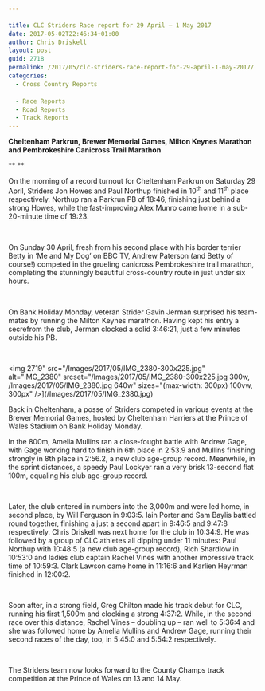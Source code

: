 ```yaml
---

title: CLC Striders Race report for 29 April – 1 May 2017
date: 2017-05-02T22:46:34+01:00
author: Chris Driskell
layout: post
guid: 2718
permalink: /2017/05/clc-striders-race-report-for-29-april-1-may-2017/
categories:
  - Cross Country Reports

  - Race Reports
  - Road Reports
  - Track Reports
---
```

**Cheltenham Parkrun, Brewer Memorial Games, Milton Keynes Marathon and Pembrokeshire Canicross Trail Marathon**

** **

On the morning of a record turnout for Cheltenham Parkrun on Saturday 29 April, Striders Jon Howes and Paul Northup finished in 10<sup>th</sup> and 11<sup>th</sup> place respectively. Northup ran a Parkrun PB of 18:46, finishing just behind a strong Howes, while the fast-improving Alex Munro came home in a sub-20-minute time of 19:23.

&nbsp;

On Sunday 30 April, fresh from his second place with his border terrier Betty in ‘Me and My Dog’ on BBC TV, Andrew Paterson (and Betty of course!) competed in the grueling canicross Pembrokeshire trail marathon, completing the stunningly beautiful cross-country route in just under six hours.

&nbsp;

On Bank Holiday Monday, veteran Strider Gavin Jerman surprised his team-mates by running the Milton Keynes marathon. Having kept his entry a secrefrom the club, Jerman clocked a solid 3:46:21, just a few minutes outside his PB.

&nbsp;

<img  2719" src="/Images/2017/05/IMG_2380-300x225.jpg" alt="IMG_2380"  srcset="/Images/2017/05/IMG_2380-300x225.jpg 300w, /Images/2017/05/IMG_2380.jpg 640w" sizes="(max-width: 300px) 100vw, 300px" />](/Images/2017/05/IMG_2380.jpg)

Back in Cheltenham, a posse of Striders competed in various events at the Brewer Memorial Games, hosted by Cheltenham Harriers at the Prince of Wales Stadium on Bank Holiday Monday.

In the 800m, Amelia Mullins ran a close-fought battle with Andrew Gage, with Gage working hard to finish in 6th place in 2:53.9 and Mullins finishing strongly in 8th place in 2:56.2, a new club age-group record. Meanwhile, in the sprint distances, a speedy Paul Lockyer ran a very brisk 13-second flat 100m, equaling his club age-group record.

&nbsp;

Later, the club entered in numbers into the 3,000m and were led home, in second place, by Will Ferguson in 9:03:5. Iain Porter and Sam Baylis battled round together, finishing a just a second apart in 9:46:5 and 9:47:8 respectively. Chris Driskell was next home for the club in 10:34:9. He was followed by a group of CLC athletes all dipping under 11 minutes: Paul Northup with 10:48:5 (a new club age-group record), Rich Shardlow in 10:53:0 and ladies club captain Rachel Vines with another impressive track time of 10:59:3. Clark Lawson came home in 11:16:6 and Karlien Heyrman finished in 12:00:2.

&nbsp;

Soon after, in a strong field, Greg Chilton made his track debut for CLC, running his first 1,500m and clocking a strong 4:37:2. While, in the second race over this distance, Rachel Vines – doubling up – ran well to 5:36:4 and she was followed home by Amelia Mullins and Andrew Gage, running their second races of the day, too, in 5:45:0 and 5:54:2 respectively.

&nbsp;

The Striders team now looks forward to the County Champs track competition at the Prince of Wales on 13 and 14 May.